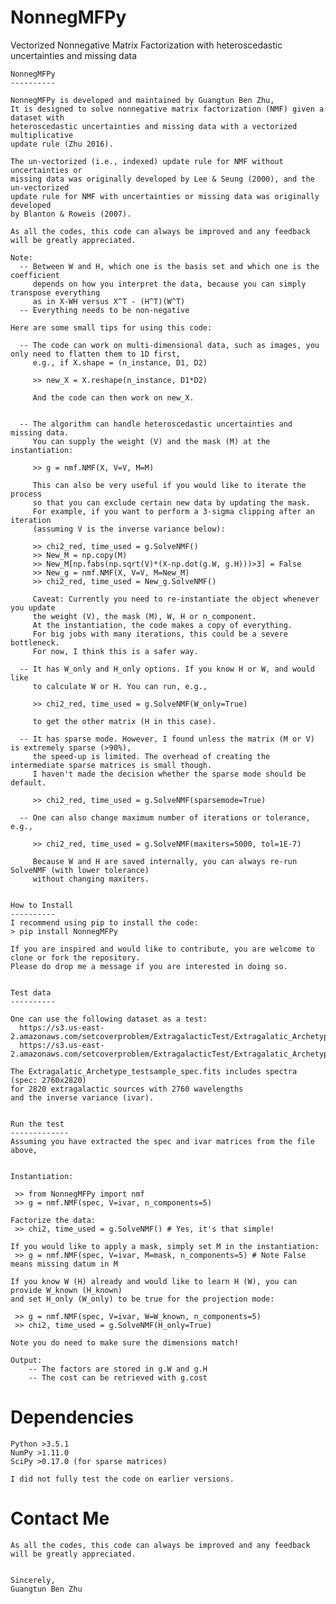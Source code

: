 NonnegMFPy
=============

Vectorized Nonnegative Matrix Factorization with heteroscedastic uncertainties and missing data


    NonnegMFPy
    ----------

    NonnegMFPy is developed and maintained by Guangtun Ben Zhu, 
    It is designed to solve nonnegative matrix factorization (NMF) given a dataset with 
    heteroscedastic uncertainties and missing data with a vectorized multiplicative 
    update rule (Zhu 2016).

    The un-vectorized (i.e., indexed) update rule for NMF without uncertainties or 
    missing data was originally developed by Lee & Seung (2000), and the un-vectorized 
    update rule for NMF with uncertainties or missing data was originally developed 
    by Blanton & Roweis (2007).

    As all the codes, this code can always be improved and any feedback will be greatly appreciated.

    Note:
      -- Between W and H, which one is the basis set and which one is the coefficient 
         depends on how you interpret the data, because you can simply transpose everything
         as in X-WH versus X^T - (H^T)(W^T)
      -- Everything needs to be non-negative

    Here are some small tips for using this code:

      -- The code can work on multi-dimensional data, such as images, you only need to flatten them to 1D first, 
         e.g., if X.shape = (n_instance, D1, D2)

         >> new_X = X.reshape(n_instance, D1*D2)

         And the code can then work on new_X.


      -- The algorithm can handle heteroscedastic uncertainties and missing data.
         You can supply the weight (V) and the mask (M) at the instantiation:

         >> g = nmf.NMF(X, V=V, M=M)

         This can also be very useful if you would like to iterate the process 
         so that you can exclude certain new data by updating the mask. 
         For example, if you want to perform a 3-sigma clipping after an iteration
         (assuming V is the inverse variance below):

         >> chi2_red, time_used = g.SolveNMF()
         >> New_M = np.copy(M)
         >> New_M[np.fabs(np.sqrt(V)*(X-np.dot(g.W, g.H)))>3] = False
         >> New_g = nmf.NMF(X, V=V, M=New_M) 
         >> chi2_red, time_used = New_g.SolveNMF()

         Caveat: Currently you need to re-instantiate the object whenever you update
         the weight (V), the mask (M), W, H or n_component.
         At the instantiation, the code makes a copy of everything.
         For big jobs with many iterations, this could be a severe bottleneck.
         For now, I think this is a safer way.

      -- It has W_only and H_only options. If you know H or W, and would like
         to calculate W or H. You can run, e.g.,

         >> chi2_red, time_used = g.SolveNMF(W_only=True)

         to get the other matrix (H in this case).

      -- It has sparse mode. However, I found unless the matrix (M or V) is extremely sparse (>90%),
         the speed-up is limited. The overhead of creating the intermediate sparse matrices is small though.
         I haven't made the decision whether the sparse mode should be default.

         >> chi2_red, time_used = g.SolveNMF(sparsemode=True)

      -- One can also change maximum number of iterations or tolerance, e.g.,

         >> chi2_red, time_used = g.SolveNMF(maxiters=5000, tol=1E-7)

         Because W and H are saved internally, you can always re-run SolveNMF (with lower tolerance) 
         without changing maxiters.


    How to Install
    ----------
    I recommend using pip to install the code:
    > pip install NonnegMFPy

    If you are inspired and would like to contribute, you are welcome to clone or fork the repository. 
    Please do drop me a message if you are interested in doing so.


    Test data
    ----------
    
    One can use the following dataset as a test:
      https://s3.us-east-2.amazonaws.com/setcoverproblem/ExtragalacticTest/Extragalatic_Archetype_testsample_spec.fits
      https://s3.us-east-2.amazonaws.com/setcoverproblem/ExtragalacticTest/Extragalatic_Archetype_testsample.fits
    
    The Extragalatic_Archetype_testsample_spec.fits includes spectra (spec: 2760x2820) 
    for 2820 extragalactic sources with 2760 wavelengths 
    and the inverse variance (ivar). 


    Run the test
    -------------
    Assuming you have extracted the spec and ivar matrices from the file above,

   
    Instantiation: 

     >> from NonnegMFPy import nmf
     >> g = nmf.NMF(spec, V=ivar, n_components=5)

    Factorize the data:
     >> chi2, time_used = g.SolveNMF() # Yes, it's that simple!

    If you would like to apply a mask, simply set M in the instantiation:
     >> g = nmf.NMF(spec, V=ivar, M=mask, n_components=5) # Note False means missing datum in M

    If you know W (H) already and would like to learn H (W), you can provide W_known (H_known) 
    and set H_only (W_only) to be true for the projection mode: 

     >> g = nmf.NMF(spec, V=ivar, W=W_known, n_components=5)
     >> chi2, time_used = g.SolveNMF(H_only=True) 

    Note you do need to make sure the dimensions match!

    Output:
        -- The factors are stored in g.W and g.H
        -- The cost can be retrieved with g.cost


Dependencies
=============
    Python >3.5.1
    NumPy >1.11.0
    SciPy >0.17.0 (for sparse matrices)

    I did not fully test the code on earlier versions.

Contact Me
=============
    As all the codes, this code can always be improved and any feedback will be greatly appreciated.


    Sincerely,
    Guangtun Ben Zhu

